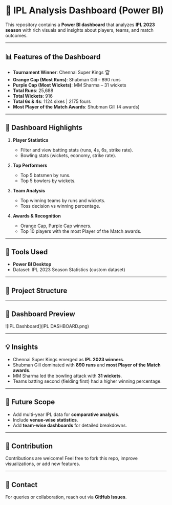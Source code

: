 # 🏏 IPL Analysis Dashboard (Power BI)

This repository contains a **Power BI dashboard** that analyzes **IPL 2023 season** with rich visuals and insights about players, teams, and match outcomes.

---

## 📊 Features of the Dashboard
- **Tournament Winner**: Chennai Super Kings 🏆
- **Orange Cap (Most Runs)**: Shubman Gill – 890 runs
- **Purple Cap (Most Wickets)**: MM Sharma – 31 wickets
- **Total Runs**: 25,688
- **Total Wickets**: 916
- **Total 6s & 4s**: 1124 sixes | 2175 fours
- **Most Player of the Match Awards**: Shubman Gill (4 awards)

---

## 🔎 Dashboard Highlights
1. **Player Statistics**
   - Filter and view batting stats (runs, 4s, 6s, strike rate).
   - Bowling stats (wickets, economy, strike rate).
   
2. **Top Performers**
   - Top 5 batsmen by runs.
   - Top 5 bowlers by wickets.

3. **Team Analysis**
   - Top winning teams by runs and wickets.
   - Toss decision vs winning percentage.

4. **Awards & Recognition**
   - Orange Cap, Purple Cap winners.
   - Top 10 players with the most Player of the Match awards.

---

## 🚀 Tools Used
- **Power BI Desktop**
- Dataset: IPL 2023 Season Statistics (custom dataset)

---

## 📂 Project Structure

---

## 📸 Dashboard Preview
![IPL Dashboard](IPL DASHBOARD.png)

---

## 💡 Insights
- Chennai Super Kings emerged as **IPL 2023 winners**.
- Shubman Gill dominated with **890 runs** and **most Player of the Match awards**.
- MM Sharma led the bowling attack with **31 wickets**.
- Teams batting second (fielding first) had a higher winning percentage.

---

## 🔮 Future Scope
- Add multi-year IPL data for **comparative analysis**.
- Include **venue-wise statistics**.
- Add **team-wise dashboards** for detailed breakdowns.

---

## 🤝 Contribution
Contributions are welcome! Feel free to fork this repo, improve visualizations, or add new features.

---

## 📧 Contact
For queries or collaboration, reach out via **GitHub Issues**.
